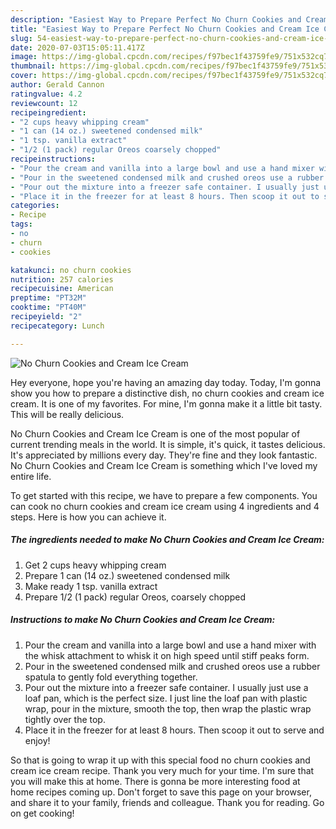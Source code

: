 ```yaml
---
description: "Easiest Way to Prepare Perfect No Churn Cookies and Cream Ice Cream"
title: "Easiest Way to Prepare Perfect No Churn Cookies and Cream Ice Cream"
slug: 54-easiest-way-to-prepare-perfect-no-churn-cookies-and-cream-ice-cream
date: 2020-07-03T15:05:11.417Z
image: https://img-global.cpcdn.com/recipes/f97bec1f43759fe9/751x532cq70/no-churn-cookies-and-cream-ice-cream-recipe-main-photo.jpg
thumbnail: https://img-global.cpcdn.com/recipes/f97bec1f43759fe9/751x532cq70/no-churn-cookies-and-cream-ice-cream-recipe-main-photo.jpg
cover: https://img-global.cpcdn.com/recipes/f97bec1f43759fe9/751x532cq70/no-churn-cookies-and-cream-ice-cream-recipe-main-photo.jpg
author: Gerald Cannon
ratingvalue: 4.2
reviewcount: 12
recipeingredient:
- "2 cups heavy whipping cream"
- "1 can (14 oz.) sweetened condensed milk"
- "1 tsp. vanilla extract"
- "1/2 (1 pack) regular Oreos coarsely chopped"
recipeinstructions:
- "Pour the cream and vanilla into a large bowl and use a hand mixer with the whisk attachment to whisk it on high speed until stiff peaks form."
- "Pour in the sweetened condensed milk and crushed oreos use a rubber spatula to gently fold everything together."
- "Pour out the mixture into a freezer safe container. I usually just use a loaf pan, which is the perfect size. I just line the loaf pan with plastic wrap, pour in the mixture, smooth the top, then wrap the plastic wrap tightly over the top."
- "Place it in the freezer for at least 8 hours. Then scoop it out to serve and enjoy!"
categories:
- Recipe
tags:
- no
- churn
- cookies

katakunci: no churn cookies 
nutrition: 257 calories
recipecuisine: American
preptime: "PT32M"
cooktime: "PT40M"
recipeyield: "2"
recipecategory: Lunch

---
```



![No Churn Cookies and Cream Ice Cream](https://img-global.cpcdn.com/recipes/f97bec1f43759fe9/751x532cq70/no-churn-cookies-and-cream-ice-cream-recipe-main-photo.jpg)

Hey everyone, hope you're having an amazing day today. Today, I'm gonna show you how to prepare a distinctive dish, no churn cookies and cream ice cream. It is one of my favorites. For mine, I'm gonna make it a little bit tasty. This will be really delicious.

No Churn Cookies and Cream Ice Cream is one of the most popular of current trending meals in the world. It is simple, it's quick, it tastes delicious. It's appreciated by millions every day. They're fine and they look fantastic. No Churn Cookies and Cream Ice Cream is something which I've loved my entire life.




To get started with this recipe, we have to prepare a few components. You can cook no churn cookies and cream ice cream using 4 ingredients and 4 steps. Here is how you can achieve it.

##### The ingredients needed to make No Churn Cookies and Cream Ice Cream:

1. Get 2 cups heavy whipping cream
1. Prepare 1 can (14 oz.) sweetened condensed milk
1. Make ready 1 tsp. vanilla extract
1. Prepare 1/2 (1 pack) regular Oreos, coarsely chopped




##### Instructions to make No Churn Cookies and Cream Ice Cream:

1. Pour the cream and vanilla into a large bowl and use a hand mixer with the whisk attachment to whisk it on high speed until stiff peaks form.
1. Pour in the sweetened condensed milk and crushed oreos use a rubber spatula to gently fold everything together.
1. Pour out the mixture into a freezer safe container. I usually just use a loaf pan, which is the perfect size. I just line the loaf pan with plastic wrap, pour in the mixture, smooth the top, then wrap the plastic wrap tightly over the top.
1. Place it in the freezer for at least 8 hours. Then scoop it out to serve and enjoy!




So that is going to wrap it up with this special food no churn cookies and cream ice cream recipe. Thank you very much for your time. I'm sure that you will make this at home. There is gonna be more interesting food at home recipes coming up. Don't forget to save this page on your browser, and share it to your family, friends and colleague. Thank you for reading. Go on get cooking!
